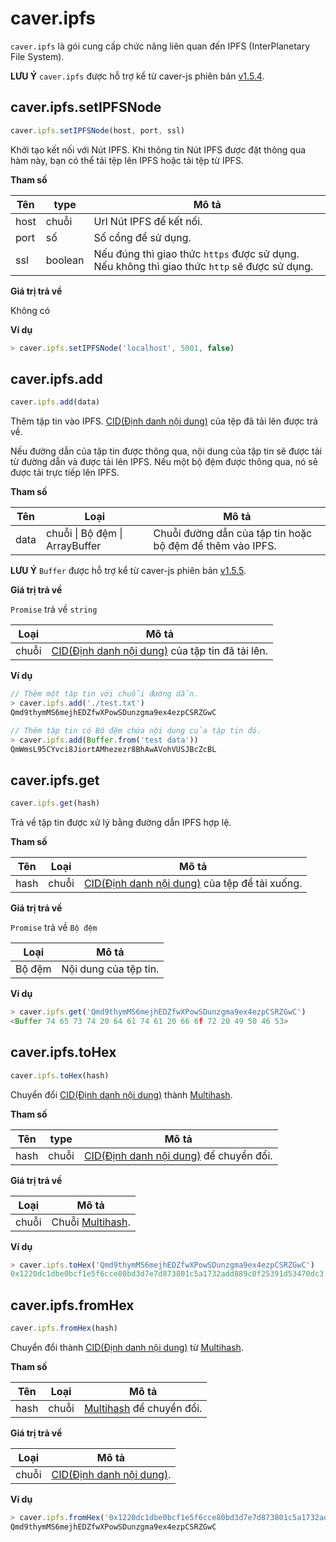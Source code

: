 # caver.ipfs <a id="caver-ipfs"></a>

`caver.ipfs` là gói cung cấp chức năng liên quan đến IPFS (InterPlanetary File System).

**LƯU Ý** `caver.ipfs` được hỗ trợ kể từ caver-js phiên bản [v1.5.4](https://www.npmjs.com/package/caver-js/v/1.5.4).

## caver.ipfs.setIPFSNode <a id="caver-ipfs-setipfsnode"></a>

```javascript
caver.ipfs.setIPFSNode(host, port, ssl)
```

Khởi tạo kết nối với Nút IPFS. Khi thông tin Nút IPFS được đặt thông qua hàm này, bạn có thể tải tệp lên IPFS hoặc tải tệp từ IPFS.

**Tham số**

| Tên  | type    | Mô tả                                                                                        |
| ---- | ------- | -------------------------------------------------------------------------------------------- |
| host | chuỗi   | Url Nút IPFS để kết nối.                                                                     |
| port | số      | Số cổng để sử dụng.                                                                          |
| ssl  | boolean | Nếu đúng thì giao thức `https` được sử dụng. Nếu không thì giao thức `http` sẽ được sử dụng. |


**Giá trị trả về**

Không có

**Ví dụ**

```javascript
> caver.ipfs.setIPFSNode('localhost', 5001, false)
```

## caver.ipfs.add <a id="caver-ipfs-add"></a>

```javascript
caver.ipfs.add(data)
```

Thêm tập tin vào IPFS. [CID(Định danh nội dung)](https://docs.ipfs.io/concepts/content-addressing/#content-addressing-and-cids) của tệp đã tải lên được trả về.

Nếu đường dẫn của tập tin được thông qua, nội dung của tập tin sẽ được tải từ đường dẫn và được tải lên IPFS. Nếu một bộ đệm được thông qua, nó sẽ được tải trực tiếp lên IPFS.

**Tham số**

| Tên  | Loại                                  | Mô tả                                                     |
| ---- | -------------------------------------- | --------------------------------------------------------- |
| data | chuỗi &#124; Bộ đệm &#124; ArrayBuffer | Chuỗi đường dẫn của tập tin hoặc bộ đệm để thêm vào IPFS. |

**LƯU Ý** `Buffer` được hỗ trợ kể từ caver-js phiên bản [v1.5.5](https://www.npmjs.com/package/caver-js/v/1.5.5).


**Giá trị trả về**

`Promise` trả về `string`

| Loại | Mô tả                                                                                                                            |
| ----- | -------------------------------------------------------------------------------------------------------------------------------- |
| chuỗi | [CID(Định danh nội dung)](https://docs.ipfs.io/concepts/content-addressing/#content-addressing-and-cids) của tập tin đã tải lên. |

**Ví dụ**

```javascript
// Thêm một tập tin với chuỗi đường dẫn.
> caver.ipfs.add('./test.txt')
Qmd9thymMS6mejhEDZfwXPowSDunzgma9ex4ezpCSRZGwC

// Thêm tập tin có Bộ đệm chứa nội dung của tập tin đó.
> caver.ipfs.add(Buffer.from('test data'))
QmWmsL95CYvci8JiortAMhezezr8BhAwAVohVUSJBcZcBL
```

## caver.ipfs.get <a id="caver-ipfs-get"></a>

```javascript
caver.ipfs.get(hash)
```

Trả về tập tin được xử lý bằng đường dẫn IPFS hợp lệ.

**Tham số**

| Tên  | Loại | Mô tả                                                                                                                          |
| ---- | ----- | ------------------------------------------------------------------------------------------------------------------------------ |
| hash | chuỗi | [CID(Định danh nội dung)](https://docs.ipfs.io/concepts/content-addressing/#content-addressing-and-cids) của tệp để tải xuống. |


**Giá trị trả về**

`Promise` trả về `Bộ đệm`

| Loại  | Mô tả                 |
| ------ | --------------------- |
| Bộ đệm | Nội dung của tệp tin. |

**Ví dụ**

```javascript
> caver.ipfs.get('Qmd9thymMS6mejhEDZfwXPowSDunzgma9ex4ezpCSRZGwC')
<Buffer 74 65 73 74 20 64 61 74 61 20 66 6f 72 20 49 50 46 53>
```

## caver.ipfs.toHex <a id="caver-ipfs-tohex"></a>

```javascript
caver.ipfs.toHex(hash)
```

Chuyển đổi [CID(Định danh nội dung)](https://docs.ipfs.io/concepts/content-addressing/#content-addressing-and-cids) thành [Multihash](https://multiformats.io/multihash).

**Tham số**

| Tên  | type  | Mô tả                                                                                                                   |
| ---- | ----- | ----------------------------------------------------------------------------------------------------------------------- |
| hash | chuỗi | [CID(Định danh nội dung)](https://docs.ipfs.io/concepts/content-addressing/#content-addressing-and-cids) để chuyển đổi. |


**Giá trị trả về**

| Loại | Mô tả                                                 |
| ----- | ----------------------------------------------------- |
| chuỗi | Chuỗi [Multihash](https://multiformats.io/multihash). |

**Ví dụ**

```javascript
> caver.ipfs.toHex('Qmd9thymMS6mejhEDZfwXPowSDunzgma9ex4ezpCSRZGwC')
0x1220dc1dbe0bcf1e5f6cce80bd3d7e7d873801c5a1732add889c0f25391d53470dc3
```

## caver.ipfs.fromHex <a id="caver-ipfs-fromhex"></a>

```javascript
caver.ipfs.fromHex(hash)
```

Chuyển đổi thành [CID(Định danh nội dung)](https://docs.ipfs.io/concepts/content-addressing/#content-addressing-and-cids) từ [Multihash](https://multiformats.io/multihash).

**Tham số**

| Tên  | Loại | Mô tả                                                         |
| ---- | ----- | ------------------------------------------------------------- |
| hash | chuỗi | [Multihash](https://multiformats.io/multihash) để chuyển đổi. |


**Giá trị trả về**

| Loại | Mô tả                                                                                                     |
| ----- | --------------------------------------------------------------------------------------------------------- |
| chuỗi | [CID(Định danh nội dung)](https://docs.ipfs.io/concepts/content-addressing/#content-addressing-and-cids). |

**Ví dụ**

```javascript
> caver.ipfs.fromHex('0x1220dc1dbe0bcf1e5f6cce80bd3d7e7d873801c5a1732add889c0f25391d53470dc3')
Qmd9thymMS6mejhEDZfwXPowSDunzgma9ex4ezpCSRZGwC
```
